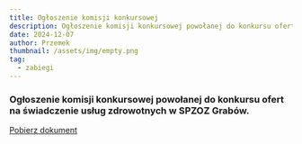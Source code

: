 ```yaml
---
title: Ogłoszenie komisji konkursowej
description: Ogłoszenie komisji konkursowej powołanej do konkursu ofert na świadczenie usług zdrowotnych w SPZOZ Grabów.
date: 2024-12-07
author: Przemek
thumbnail: /assets/img/empty.png
tag:
  - zabiegi
---
```


### Ogłoszenie komisji konkursowej powołanej do konkursu ofert na świadczenie usług zdrowotnych w SPZOZ Grabów.

<a href="/assets/docs/ogloszenie-komisji-konkursowiej-konkurs-na-lekarza-ppoz.pdf" class="button mt-5" target="_blank" data-no-swup>Pobierz dokument</a>